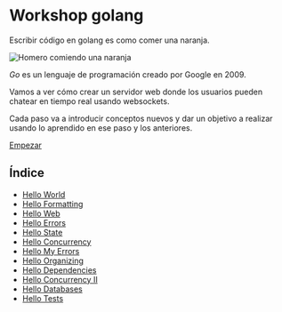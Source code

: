# Workshop golang

Escribir código en golang es como comer una naranja.

![Homero comiendo una naranja](https://raw.githubusercontent.com/seppo0010/go-chat.workshop/master/lorange.jpg)

_Go_ es un lenguaje de programación creado por Google en 2009.

Vamos a ver cómo crear un servidor web donde los usuarios pueden chatear en
tiempo real usando websockets.

Cada paso va a introducir conceptos nuevos y dar un objetivo a realizar usando
lo aprendido en ese paso y los anteriores.

[Empezar](00_HelloWorld/README.md)

## Índice

* [Hello World](00_HelloWorld)
* [Hello Formatting](01_HelloFormatting)
* [Hello Web](02_HelloWeb)
* [Hello Errors](03_HelloErrors)
* [Hello State](04_HelloState)
* [Hello Concurrency](05_HelloConcurrency)
* [Hello My Errors](06_HelloMyErrors)
* [Hello Organizing](07_Organizing)
* [Hello Dependencies](08_Dependencies)
* [Hello Concurrency II](09_ConcurrencyII)
* [Hello Databases](10_HelloDatabases)
* [Hello Tests](11_HelloTests)
